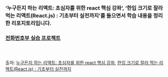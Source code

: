 ### ‘누구든지 하는 리액트: 초심자를 위한 react 핵심 강좌’, ‘한입 크기로 잘라 먹는 리액트(React.js) : 기초부터 실전까지’를 들으면서 학습 내용을 정리한 리포지토리입니다.

### [전화번호부 실습 프로젝트](https://62665c39cc0e575d1f4f63a7--lively-lily-b5b909.netlify.app/)<br><br><br>

출처: [누구든지 하는 리액트: 초심자를 위한 react 핵심 강좌](https://www.inflearn.com/course/react-velopert), [한입 크기로 잘라 먹는 리액트(React.js) : 기초부터 실전까지](https://www.inflearn.com/course/한입-리액트)
